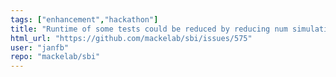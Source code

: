 ```yaml
---
tags: ["enhancement","hackathon"]
title: "Runtime of some tests could be reduced by reducing num simulations"
html_url: "https://github.com/mackelab/sbi/issues/575"
user: "janfb"
repo: "mackelab/sbi"
---
```


